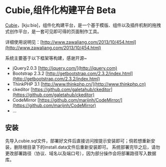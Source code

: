 # Cubie,组件化构建平台 Beta 


[Cubie](http://zawaliang.github.io/Cubie/)，[kjuːbiə]，组件化构建平台，是一个基于模版、组件以及插件机制的拖拽式创作平台，是一套可见即可得的页面制作工具。
 
详细使用说明见：[http://www.zawaliang.com/2013/10/454.html](http://www.zawaliang.com/2013/10/454.html)  

系统主要基于以下框架等构建，感谢开源~
* jQuery2.0.3   [http://jquery.com/](http://jquery.com)
* Bootstrap 2.3.2   [http://getbootstrap.com/2.3.2/index.html](http://getbootstrap.com/2.3.2/index.html)
* ThinkPHP 3.1   [http://www.thinkphp.cn/](http://www.thinkphp.cn)
* ckeditor   [https://github.com/galetahub/ckeditor](https://github.com/galetahub/ckeditor)
* CodeMirror   [https://github.com/marijnh/CodeMirror/](https://github.com/marijnh/CodeMirror)
* ...


## 安装
先导入cubie.sql文件，部署好文件后直接访问按提示安装即可；倘若想重新安装，删除根目录下的install.data文件后重新安装即可。
系统部署完毕之后，请勿更改部署路径（协议、域名以及端口号），因为部分操作会将部署路径写入数据库。

